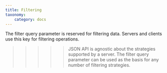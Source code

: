 ```yaml
---
title: Filtering
taxonomy:
    category: docs
---
```


The filter query parameter is reserved for filtering data. Servers and clients use this key for filtering operations.

>>>>> JSON API is agnostic about the strategies supported by a server. The filter query parameter can be used as the basis for any number of filtering strategies. 
